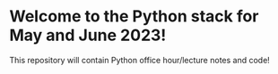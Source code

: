 # Welcome to the Python stack for May and June 2023!

This repository will contain Python office hour/lecture notes and code!